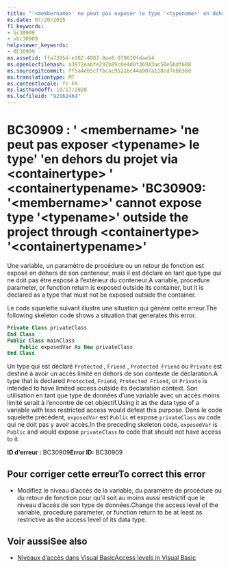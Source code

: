 ```yaml
---
title: "'<membername>' ne peut pas exposer le type '<typename>' en dehors du projet via <containertype> '<containertypename>'"
ms.date: 07/20/2015
f1_keywords:
- bc30909
- vbc30909
helpviewer_keywords:
- BC30909
ms.assetid: ffa7395d-e182-4087-8ce8-079810fdae54
ms.openlocfilehash: a3972eabfe297b89c0e4d0f36943ac58e5bdf688
ms.sourcegitcommit: ff5a4eb5cffbcac9521bc44a907a118cd7e8638d
ms.translationtype: MT
ms.contentlocale: fr-FR
ms.lasthandoff: 10/17/2020
ms.locfileid: "92162464"
---
```

# <a name="bc30909-membername-cannot-expose-type-typename-outside-the-project-through-containertype-containertypename"></a><span data-ttu-id="0f4b6-102">BC30909 : ' \<membername> 'ne peut pas exposer \<typename> le type' 'en dehors du projet via \<containertype> ' \<containertypename> '</span><span class="sxs-lookup"><span data-stu-id="0f4b6-102">BC30909: '\<membername>' cannot expose type '\<typename>' outside the project through \<containertype> '\<containertypename>'</span></span>

<span data-ttu-id="0f4b6-103">Une variable, un paramètre de procédure ou un retour de fonction est exposé en dehors de son conteneur, mais il est déclaré en tant que type qui ne doit pas être exposé à l’extérieur du conteneur.</span><span class="sxs-lookup"><span data-stu-id="0f4b6-103">A variable, procedure parameter, or function return is exposed outside its container, but it is declared as a type that must not be exposed outside the container.</span></span>

 <span data-ttu-id="0f4b6-104">Le code squelette suivant illustre une situation qui génère cette erreur.</span><span class="sxs-lookup"><span data-stu-id="0f4b6-104">The following skeleton code shows a situation that generates this error.</span></span>

```vb
Private Class privateClass
End Class
Public Class mainClass
    Public exposedVar As New privateClass
End Class
```

 <span data-ttu-id="0f4b6-105">Un type qui est déclaré `Protected` , `Friend` , `Protected Friend` ou `Private` est destiné à avoir un accès limité en dehors de son contexte de déclaration.</span><span class="sxs-lookup"><span data-stu-id="0f4b6-105">A type that is declared `Protected`, `Friend`, `Protected Friend`, or `Private` is intended to have limited access outside its declaration context.</span></span> <span data-ttu-id="0f4b6-106">Son utilisation en tant que type de données d’une variable avec un accès moins limité serait à l’encontre de cet objectif.</span><span class="sxs-lookup"><span data-stu-id="0f4b6-106">Using it as the data type of a variable with less restricted access would defeat this purpose.</span></span> <span data-ttu-id="0f4b6-107">Dans le code squelette précédent, `exposedVar` est `Public` et expose `privateClass` au code qui ne doit pas y avoir accès.</span><span class="sxs-lookup"><span data-stu-id="0f4b6-107">In the preceding skeleton code, `exposedVar` is `Public` and would expose `privateClass` to code that should not have access to it.</span></span>

 <span data-ttu-id="0f4b6-108">**ID d’erreur :** BC30909</span><span class="sxs-lookup"><span data-stu-id="0f4b6-108">**Error ID:** BC30909</span></span>

## <a name="to-correct-this-error"></a><span data-ttu-id="0f4b6-109">Pour corriger cette erreur</span><span class="sxs-lookup"><span data-stu-id="0f4b6-109">To correct this error</span></span>

- <span data-ttu-id="0f4b6-110">Modifiez le niveau d’accès de la variable, du paramètre de procédure ou du retour de fonction pour qu’il soit au moins aussi restrictif que le niveau d’accès de son type de données.</span><span class="sxs-lookup"><span data-stu-id="0f4b6-110">Change the access level of the variable, procedure parameter, or function return to be at least as restrictive as the access level of its data type.</span></span>

## <a name="see-also"></a><span data-ttu-id="0f4b6-111">Voir aussi</span><span class="sxs-lookup"><span data-stu-id="0f4b6-111">See also</span></span>

- [<span data-ttu-id="0f4b6-112">Niveaux d’accès dans Visual Basic</span><span class="sxs-lookup"><span data-stu-id="0f4b6-112">Access levels in Visual Basic</span></span>](../../programming-guide/language-features/declared-elements/access-levels.md)
